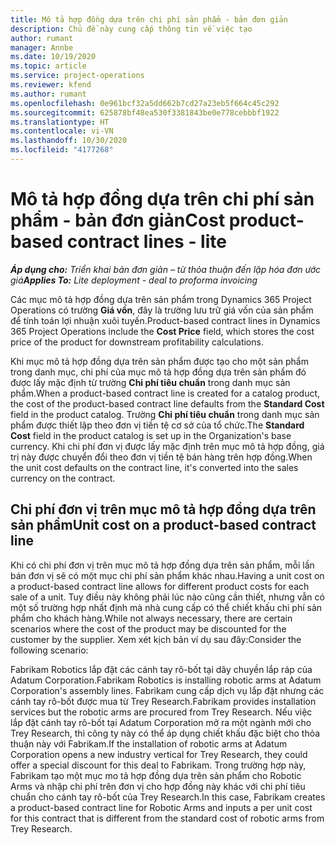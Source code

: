 ```yaml
---
title: Mô tả hợp đồng dựa trên chi phí sản phẩm - bản đơn giản
description: Chủ đề này cung cấp thông tin về việc tạo
author: rumant
manager: Annbe
ms.date: 10/19/2020
ms.topic: article
ms.service: project-operations
ms.reviewer: kfend
ms.author: rumant
ms.openlocfilehash: 0e961bcf32a5dd662b7cd27a23eb5f664c45c292
ms.sourcegitcommit: 625878bf48ea530f3381843be0e778cebbbf1922
ms.translationtype: HT
ms.contentlocale: vi-VN
ms.lasthandoff: 10/30/2020
ms.locfileid: "4177268"
---
```

# <a name="cost-product-based-contract-lines---lite"></a><span data-ttu-id="c1697-103">Mô tả hợp đồng dựa trên chi phí sản phẩm - bản đơn giản</span><span class="sxs-lookup"><span data-stu-id="c1697-103">Cost product-based contract lines - lite</span></span>

<span data-ttu-id="c1697-104">_**Áp dụng cho:** Triển khai bản đơn giản – từ thỏa thuận đến lập hóa đơn ước giá_</span><span class="sxs-lookup"><span data-stu-id="c1697-104">_**Applies To:** Lite deployment - deal to proforma invoicing_</span></span>


<span data-ttu-id="c1697-105">Các mục mô tả hợp đồng dựa trên sản phẩm trong Dynamics 365 Project Operations có trường **Giá vốn**, đây là trường lưu trữ giá vốn của sản phẩm để tính toán lợi nhuận xuôi tuyến.</span><span class="sxs-lookup"><span data-stu-id="c1697-105">Product-based contract lines in Dynamics 365 Project Operations include the **Cost Price** field, which stores the cost price of the product for downstream profitability calculations.</span></span>

<span data-ttu-id="c1697-106">Khi mục mô tả hợp đồng dựa trên sản phẩm được tạo cho một sản phẩm trong danh mục, chi phí của mục mô tả hợp đồng dựa trên sản phẩm đó được lấy mặc định từ trường **Chi phí tiêu chuẩn** trong danh mục sản phẩm.</span><span class="sxs-lookup"><span data-stu-id="c1697-106">When a product-based contract line is created for a catalog product, the cost of the product-based contract line defaults from the **Standard Cost** field in the product catalog.</span></span> <span data-ttu-id="c1697-107">Trường **Chi phí tiêu chuẩn** trong danh mục sản phẩm được thiết lập theo đơn vị tiền tệ cơ sở của tổ chức.</span><span class="sxs-lookup"><span data-stu-id="c1697-107">The **Standard Cost** field in the product catalog is set up in the Organization's base currency.</span></span> <span data-ttu-id="c1697-108">Khi chi phí đơn vị được lấy mặc định trên mục mô tả hợp đồng, giá trị này được chuyển đổi theo đơn vị tiền tệ bán hàng trên hợp đồng.</span><span class="sxs-lookup"><span data-stu-id="c1697-108">When the unit cost defaults on the contract line, it's converted into the sales currency on the contract.</span></span>

## <a name="unit-cost-on-a-product-based-contract-line"></a><span data-ttu-id="c1697-109">Chi phí đơn vị trên mục mô tả hợp đồng dựa trên sản phẩm</span><span class="sxs-lookup"><span data-stu-id="c1697-109">Unit cost on a product-based contract line</span></span>

<span data-ttu-id="c1697-110">Khi có chi phí đơn vị trên mục mô tả hợp đồng dựa trên sản phẩm, mỗi lần bán đơn vị sẽ có một mục chi phí sản phẩm khác nhau.</span><span class="sxs-lookup"><span data-stu-id="c1697-110">Having a unit cost on a product-based contract line allows for different product costs for each sale of a unit.</span></span> <span data-ttu-id="c1697-111">Tuy điều này không phải lúc nào cũng cần thiết, nhưng vẫn có một số trường hợp nhất định mà nhà cung cấp có thể chiết khấu chi phí sản phẩm cho khách hàng.</span><span class="sxs-lookup"><span data-stu-id="c1697-111">While not always necessary, there are certain scenarios where the cost of the product may be discounted for the customer by the supplier.</span></span> <span data-ttu-id="c1697-112">Xem xét kịch bản ví dụ sau đây:</span><span class="sxs-lookup"><span data-stu-id="c1697-112">Consider the following scenario:</span></span>

<span data-ttu-id="c1697-113">Fabrikam Robotics lắp đặt các cánh tay rô-bốt tại dây chuyền lắp ráp của Adatum Corporation.</span><span class="sxs-lookup"><span data-stu-id="c1697-113">Fabrikam Robotics is installing robotic arms at Adatum Corporation's assembly lines.</span></span> <span data-ttu-id="c1697-114">Fabrikam cung cấp dịch vụ lắp đặt nhưng các cánh tay rô-bốt được mua từ Trey Research.</span><span class="sxs-lookup"><span data-stu-id="c1697-114">Fabrikam provides installation services but the robotic arms are procured from Trey Research.</span></span> <span data-ttu-id="c1697-115">Nếu việc lắp đặt cánh tay rô-bốt tại Adatum Corporation mở ra một ngành mới cho Trey Research, thì công ty này có thể áp dụng chiết khấu đặc biệt cho thỏa thuận này với Fabrikam.</span><span class="sxs-lookup"><span data-stu-id="c1697-115">If the installation of robotic arms at Adatum Corporation opens a new industry vertical for Trey Research, they could offer a special discount for this deal to Fabrikam.</span></span> <span data-ttu-id="c1697-116">Trong trường hợp này, Fabrikam tạo một mục mo tả hợp đồng dựa trên sản phẩm cho Robotic Arms và nhập chi phí trên đơn vị cho hợp đồng này khác với chi phí tiêu chuẩn cho cánh tay rô-bốt của Trey Research.</span><span class="sxs-lookup"><span data-stu-id="c1697-116">In this case, Fabrikam creates a product-based contract line for Robotic Arms and inputs a per unit cost for this contract that is different from the standard cost of robotic arms from Trey Research.</span></span>
